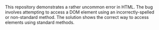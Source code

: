 This repository demonstrates a rather uncommon error in HTML.  The bug involves attempting to access a DOM element using an incorrectly-spelled or non-standard method.  The solution shows the correct way to access elements using standard methods.